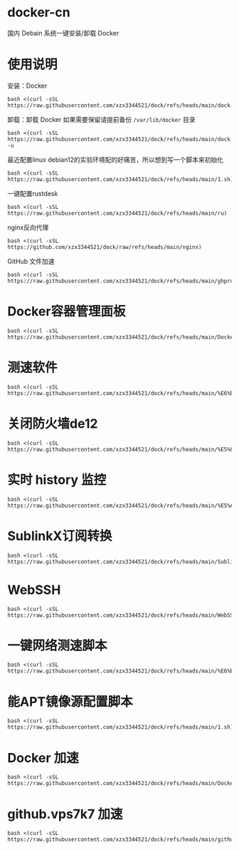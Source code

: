 # docker-cn
国内 Debain 系统一键安装/卸载 Docker

# 使用说明
安装：Docker
```
bash <(curl -sSL https://raw.githubusercontent.com/xzx3344521/dock/refs/heads/main/dock.sh)
```
卸载：卸载 Docker
如果需要保留请提前备份 `/var/lib/docker` 目录
```
bash <(curl -sSL https://raw.githubusercontent.com/xzx3344521/dock/refs/heads/main/dock.sh) -u
```
最近配置linux debian12的实验环境配的好痛苦，所以想到写一个脚本来初始化
```
bash <(curl -sSL https://raw.githubusercontent.com/xzx3344521/dock/refs/heads/main/1.sh)
```
一键配置rustdesk
```
bash <(curl -sSL https://raw.githubusercontent.com/xzx3344521/dock/refs/heads/main/ru)
```
nginx反向代理
```
bash <(curl -sSL https://github.com/xzx3344521/dock/raw/refs/heads/main/nginx)
```
GitHub 文件加速
```
bash <(curl -sSL https://raw.githubusercontent.com/xzx3344521/dock/refs/heads/main/ghproxy)
```
# Docker容器管理面板
```
bash <(curl -sSL https://raw.githubusercontent.com/xzx3344521/dock/refs/heads/main/Docker%E5%AE%B9%E5%99%A8%E7%AE%A1%E7%90%86%E9%9D%A2%E6%9D%BF)
```
# 测速软件
```
bash <(curl -sSL https://raw.githubusercontent.com/xzx3344521/dock/refs/heads/main/%E6%B5%8B%E9%80%9F%E8%BD%AF%E4%BB%B6)
```
# 关闭防火墙de12
```
bash <(curl -sSL https://raw.githubusercontent.com/xzx3344521/dock/refs/heads/main/%E5%85%B3%E9%97%AD%E9%98%B2%E7%81%AB%E5%A2%99de12)
```
# 实时 history 监控
```
bash <(curl -sSL https://raw.githubusercontent.com/xzx3344521/dock/refs/heads/main/%E5%AE%9E%E6%97%B6%20history%20%E7%9B%91%E6%8E%A7)
```
# SublinkX订阅转换
```
bash <(curl -sSL https://raw.githubusercontent.com/xzx3344521/dock/refs/heads/main/SublinkX)
```
# WebSSH
```
bash <(curl -sSL https://raw.githubusercontent.com/xzx3344521/dock/refs/heads/main/WebSSH)
```

# 一键网络测速脚本
```
bash <(curl -sSL https://raw.githubusercontent.com/xzx3344521/dock/refs/heads/main/%E6%B5%8B%E9%80%9F%E4%B8%AD%E6%96%87)
```
# 能APT镜像源配置脚本
```
bash <(curl -sSL https://raw.githubusercontent.com/xzx3344521/dock/refs/heads/main/1.sh)
```
# Docker 加速
```
bash <(curl -sSL https://raw.githubusercontent.com/xzx3344521/dock/refs/heads/main/Docker%20%E5%8A%A0%E9%80%9F)
```
# github.vps7k7 加速
```
bash <(curl -sSL https://raw.githubusercontent.com/xzx3344521/dock/refs/heads/main/github%E5%AE%89%E8%A3%85)
```
